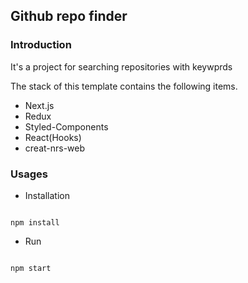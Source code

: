 ## Github repo finder

### Introduction
It's a project for searching repositories with keywprds

The stack of this template contains the following items.
* Next.js
* Redux
* Styled-Components
* React(Hooks)
* creat-nrs-web

### Usages

* Installation

```

npm install

```

* Run

```

npm start

```
